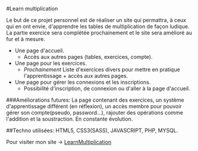 #Learn multiplication

Le but de ce projet personnel est de réaliser un  site qui permattra, à ceux qui en ont envie, d'apprendre les tables de multiplication de façon ludique. La partie exercice sera complétée prochainement et le site sera amélioré au fur et à mesure.

* Une page d'accueil.
    * Accès aux autres pages (tables, exercices, compte).
* Une page pour les exercices.
    * *Prochainement* Liste d'exercices divers pour mettre en pratique l'apprentissage + accès aux autres pages.
* Une page pour gérer les connexions et les inscriptions.
    * Possibilité d'inscription, de connexion ou d'aller à la page d'accueil.


###Améliorations futures: La page contenant des exercices, un système d'apprentissage différent (en réflexion), un accès membre pour pouvoir gérer son compte(pseudo, password...), rajouter des opérations comme l'addition et la soustraction. En constante évolution.

##Techno utilisées: HTML5, CSS3(SASS), JAVASCRIPT, PHP, MYSQL.

Pour visiter mon site -> [LearnMultiplication](http://multiplication.pe.hu)

